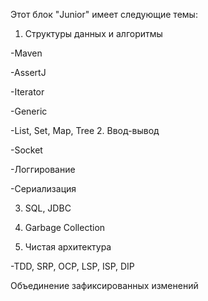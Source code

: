 Этот блок "Junior" имеет следующие темы:

1. Структуры данных и алгоритмы

-Maven

-AssertJ

-Iterator

-Generic

-List, Set, Map, Tree
2. Ввод-вывод

-Socket

-Логгирование

-Сериализация

3. SQL, JDBC

4. Garbage Collection

5. Чистая архитектура

-TDD, SRP, OCP, LSP, ISP, DIP

Объединение зафиксированных изменений